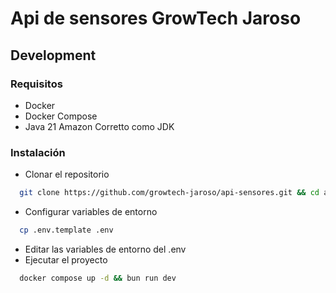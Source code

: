 # Api de sensores GrowTech Jaroso

## Development

### Requisitos
- Docker
- Docker Compose
- Java 21 Amazon Corretto como JDK

### Instalación
- Clonar el repositorio
```bash
  git clone https://github.com/growtech-jaroso/api-sensores.git && cd api-sensores
```

- Configurar variables de entorno
```bash
  cp .env.template .env
```

- Editar las variables de entorno del .env
- Ejecutar el proyecto
```bash
  docker compose up -d && bun run dev
```